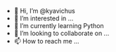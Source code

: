 - 👋 Hi, I’m @kyavichus
- 👀 I’m interested in ...
- 🌱 I’m currently learning Python
- 💞️ I’m looking to collaborate on ...
- 📫 How to reach me ...

<!---
kyavichus/kyavichus is a ✨ special ✨ repository because its `README.md` (this file) appears on your GitHub profile.
You can click the Preview link to take a look at your changes.
--->
